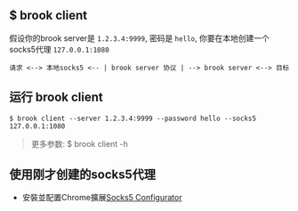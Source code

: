 ## $ brook client

假设你的brook server是 `1.2.3.4:9999`, 密码是 `hello`, 你要在本地创建一个socks5代理 `127.0.0.1:1080`

```
请求 <--> 本地socks5 <-- | brook server 协议 | --> brook server <--> 目标
```

## 运行 brook client

```
$ brook client --server 1.2.3.4:9999 --password hello --socks5 127.0.0.1:1080
```

> 更多参数: $ brook client -h

## 使用刚才创建的socks5代理

* 安裝並配置Chrome擴展[Socks5 Configurator](https://chrome.google.com/webstore/detail/hnpgnjkeaobghpjjhaiemlahikgmnghb)
